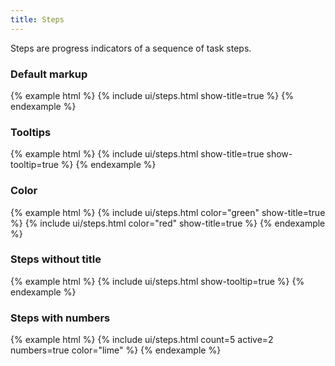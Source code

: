 ```yaml
---
title: Steps
---
```


Steps are progress indicators of a sequence of task steps.

### Default markup

{% example html %}
{% include ui/steps.html show-title=true %}
{% endexample %}

### Tooltips

{% example html %}
{% include ui/steps.html show-title=true show-tooltip=true %}
{% endexample %}

### Color

{% example html %}
{% include ui/steps.html color="green" show-title=true %}
{% include ui/steps.html color="red" show-title=true %}
{% endexample %}

### Steps without title

{% example html %}
{% include ui/steps.html show-tooltip=true %}
{% endexample %}

### Steps with numbers

{% example html %}
{% include ui/steps.html count=5 active=2 numbers=true color="lime" %}
{% endexample %}
